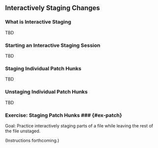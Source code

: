 Interactively Staging Changes
-----------------------------

### What is Interactive Staging ###

TBD

<!-- Pg. 227 -->


### Starting an Interactive Staging Session ###

TBD

### Staging Individual Patch Hunks ###

TBD

<!--

  in `git add -i`: p for patch

  or use: `git add -p` or --patch

-->

### Unstaging Individual Patch Hunks ###

TBD

<!--

  * `git reset --patch`

-->

### Exercise: Staging Patch Hunks ### {#ex-patch}


<div class="notes">

Goal: Practice interactively staging parts of a file while leaving the
rest of the file unstaged.

</div>

(Instructions forthcoming.)
